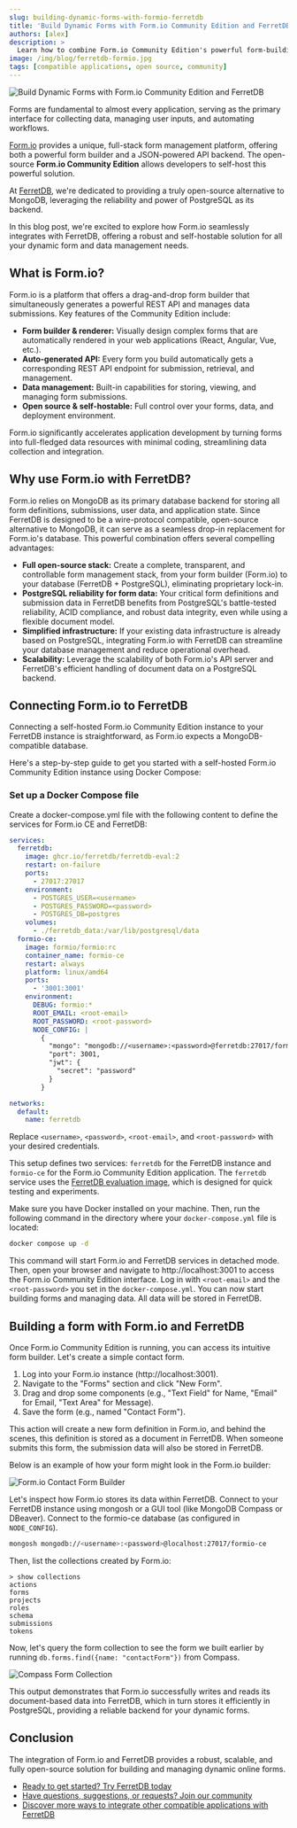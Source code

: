 ```yaml
---
slug: building-dynamic-forms-with-formio-ferretdb
title: 'Build Dynamic Forms with Form.io Community Edition and FerretDB'
authors: [alex]
description: >
  Learn how to combine Form.io Community Edition's powerful form-building capabilities with FerretDB, leveraging a robust PostgreSQL-backed database for your form data and submissions.
image: /img/blog/ferretdb-formio.jpg
tags: [compatible applications, open source, community]
---
```


![Build Dynamic Forms with Form.io Community Edition and FerretDB](/img/blog/ferretdb-formio.jpg)

Forms are fundamental to almost every application, serving as the primary interface for collecting data, managing user inputs, and automating workflows.

<!--truncate-->

[Form.io](https://form.io/) provides a unique, full-stack form management platform, offering both a powerful form builder and a JSON-powered API backend.
The open-source **Form.io Community Edition** allows developers to self-host this powerful solution.

At [FerretDB](https://www.ferretdb.com/), we're dedicated to providing a truly open-source alternative to MongoDB, leveraging the reliability and power of PostgreSQL as its backend.

In this blog post, we're excited to explore how Form.io seamlessly integrates with FerretDB, offering a robust and self-hostable solution for all your dynamic form and data management needs.

## What is Form.io?

Form.io is a platform that offers a drag-and-drop form builder that simultaneously generates a powerful REST API and manages data submissions.
Key features of the Community Edition include:

- **Form builder & renderer:** Visually design complex forms that are automatically rendered in your web applications (React, Angular, Vue, etc.).
- **Auto-generated API:** Every form you build automatically gets a corresponding REST API endpoint for submission, retrieval, and management.
- **Data management:** Built-in capabilities for storing, viewing, and managing form submissions.
- **Open source & self-hostable:** Full control over your forms, data, and deployment environment.

Form.io significantly accelerates application development by turning forms into full-fledged data resources with minimal coding, streamlining data collection and integration.

## Why use Form.io with FerretDB?

Form.io relies on MongoDB as its primary database backend for storing all form definitions, submissions, user data, and application state.
Since FerretDB is designed to be a wire-protocol compatible, open-source alternative to MongoDB, it can serve as a seamless drop-in replacement for Form.io's database.
This powerful combination offers several compelling advantages:

- **Full open-source stack:** Create a complete, transparent, and controllable form management stack, from your form builder (Form.io) to your database (FerretDB + PostgreSQL), eliminating proprietary lock-in.
- **PostgreSQL reliability for form data:** Your critical form definitions and submission data in FerretDB benefits from PostgreSQL's battle-tested reliability, ACID compliance, and robust data integrity, even while using a flexible document model.
- **Simplified infrastructure:** If your existing data infrastructure is already based on PostgreSQL, integrating Form.io with FerretDB can streamline your database management and reduce operational overhead.
- **Scalability:** Leverage the scalability of both Form.io's API server and FerretDB's efficient handling of document data on a PostgreSQL backend.

## Connecting Form.io to FerretDB

Connecting a self-hosted Form.io Community Edition instance to your FerretDB instance is straightforward, as Form.io expects a MongoDB-compatible database.

Here's a step-by-step guide to get you started with a self-hosted Form.io Community Edition instance using Docker Compose:

### Set up a Docker Compose file

Create a docker-compose.yml file with the following content to define the services for Form.io CE and FerretDB:

```yaml
services:
  ferretdb:
    image: ghcr.io/ferretdb/ferretdb-eval:2
    restart: on-failure
    ports:
      - 27017:27017
    environment:
      - POSTGRES_USER=<username>
      - POSTGRES_PASSWORD=<password>
      - POSTGRES_DB=postgres
    volumes:
      - ./ferretdb_data:/var/lib/postgresql/data
  formio-ce:
    image: formio/formio:rc
    container_name: formio-ce
    restart: always
    platform: linux/amd64
    ports:
      - '3001:3001'
    environment:
      DEBUG: formio:*
      ROOT_EMAIL: <root-email>
      ROOT_PASSWORD: <root-password>
      NODE_CONFIG: |
        {
          "mongo": "mongodb://<username>:<password>@ferretdb:27017/formio-ce",
          "port": 3001,
          "jwt": {
            "secret": "password"
          }
        }

networks:
  default:
    name: ferretdb
```

Replace `<username>`, `<password>`, `<root-email>`, and `<root-password>` with your desired credentials.

This setup defines two services: `ferretdb` for the FerretDB instance and `formio-ce` for the Form.io Community Edition application.
The `ferretdb` service uses the [FerretDB evaluation image](https://docs.ferretdb.io/installation/evaluation/), which is designed for quick testing and experiments.

Make sure you have Docker installed on your machine.
Then, run the following command in the directory where your `docker-compose.yml` file is located:

```sh
docker compose up -d
```

This command will start Form.io and FerretDB services in detached mode.
Then, open your browser and navigate to http://localhost:3001 to access the Form.io Community Edition interface.
Log in with `<root-email>` and the `<root-password>` you set in the `docker-compose.yml`.
You can now start building forms and managing data.
All data will be stored in FerretDB.

## Building a form with Form.io and FerretDB

Once Form.io Community Edition is running, you can access its intuitive form builder.
Let's create a simple contact form.

1. Log into your Form.io instance (http://localhost:3001).
2. Navigate to the "Forms" section and click "New Form".
3. Drag and drop some components (e.g., "Text Field" for Name, "Email" for Email, "Text Area" for Message).
4. Save the form (e.g., named "Contact Form").

This action will create a new form definition in Form.io, and behind the scenes, this definition is stored as a document in FerretDB.
When someone submits this form, the submission data will also be stored in FerretDB.

Below is an example of how your form might look in the Form.io builder:

![Form.io Contact Form Builder](/img/blog/formio-contact-form-builder.png)

Let's inspect how Form.io stores its data within FerretDB.
Connect to your FerretDB instance using mongosh or a GUI tool (like MongoDB Compass or DBeaver).
Connect to the formio-ce database (as configured in `NODE_CONFIG`).

```sh
mongosh mongodb://<username>:<password>@localhost:27017/formio-ce
```

Then, list the collections created by Form.io:

```text
> show collections
actions
forms
projects
roles
schema
submissions
tokens
```

Now, let's query the form collection to see the form we built earlier by running `db.forms.find({name: "contactForm"})` from Compass.

![Compass Form Collection](/img/blog/formio-compass-data.png)

This output demonstrates that Form.io successfully writes and reads its document-based data into FerretDB, which in turn stores it efficiently in PostgreSQL, providing a reliable backend for your dynamic forms.

## Conclusion

The integration of Form.io and FerretDB provides a robust, scalable, and fully open-source solution for building and managing dynamic online forms.

- [Ready to get started? Try FerretDB today](https://github.com/FerretDB/FerretDB)
- [Have questions, suggestions, or requests? Join our community](https://docs.ferretdb.io/#community)
- [Discover more ways to integrate other compatible applications with FerretDB](https://docs.ferretdb.io/compatible-applications)

